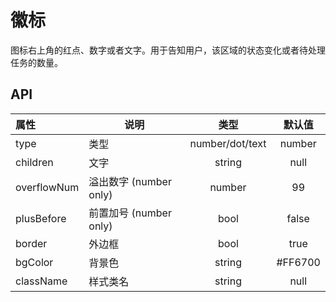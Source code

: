 # 徽标

图标右上角的红点、数字或者文字。用于告知用户，该区域的状态变化或者待处理任务的数量。


## API


| 属性   | 说明      |   类型   |   默认值   |
| :-------- | ------ | :----: | :-----: |
| type | 类型 | number/dot/text | number |
| children | 文字 | string | null |
| overflowNum | 溢出数字 (number only) | number | 99 |
| plusBefore | 前置加号 (number only) | bool | false |
| border | 外边框 | bool | true |
| bgColor | 背景色 | string | #FF6700 |
| className | 样式类名	 | string | null |
